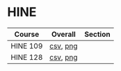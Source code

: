 # HINE

| Course | Overall | Section |
| ------ | ------- | ------- |
| HINE 109 | [csv](https://github.com/UCSD-Historical-Enrollment-Data/2024Summer1/blob/main/overall/HINE%20109.csv), [png](https://raw.githubusercontent.com/UCSD-Historical-Enrollment-Data/2024Summer1/main/plot_overall/HINE%20109.png) |  |
| HINE 128 | [csv](https://github.com/UCSD-Historical-Enrollment-Data/2024Summer1/blob/main/overall/HINE%20128.csv), [png](https://raw.githubusercontent.com/UCSD-Historical-Enrollment-Data/2024Summer1/main/plot_overall/HINE%20128.png) |  |
